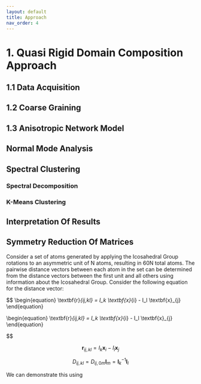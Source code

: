 ```yaml
---
layout: default
title: Approach
nav_order: 4
---
```


# 1. Quasi Rigid Domain Composition Approach

## 1.1 Data Acquisition

## 1.2 Coarse Graining

## 1.3 Anisotropic Network Model

## Normal Mode Analysis

## Spectral Clustering

### Spectral Decomposition

### K-Means Clustering

## Interpretation Of Results

## Symmetry Reduction Of Matrices

Consider a set of atoms generated by applying the Icosahedral Group rotations to an asymmetric unit of N atoms, 
resulting in 60N total atoms. The pairwise distance vectors between each atom in the set can be determined from the
distance vectors between the first unit and all others using information about the Icosahedral Group. Consider the 
following equation for the distance vector:

$$ 
\begin{equation}
    \textbf{r}_{ij,kl} = I_k \textbf{x}_{i} - I_l \textbf{x}_{j}
\end{equation}

\begin{equation}
    \textbf{r}_{ij,kl} = I_k \textbf{x}_{i} - I_l \textbf{x}_{j}
\end{equation}

$$
 

$$ 
\begin{equation}
    \textbf{r}_{ij,kl} = I_k \textbf{x}_{i} - I_l \textbf{x}_{j}
\end{equation}
$$

$$
\begin{equation}
    D_{ij,kl} = D_{ij,0m}
    \textbf{I}_m =  \textbf{I}^{-1}_k \textbf{I}_l
\end{equation}
$$

We can demonstrate this using 
